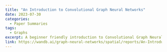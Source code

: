 ```yaml
---
title: "An Introduction to Convolutional Graph Neural Networks"
date: 2023-07-30
categories:
  - Paper Summaries
tags:
  - Graphs
excerpt: A beginner friendly introduction to Convolutional Graph Neural Networks (GCNs).
link: https://wandb.ai/graph-neural-networks/spatial/reports/An-Introduction-to-Convolutional-Graph-Neural-Networks--Vmlldzo1MDAzNjc3
---
```

